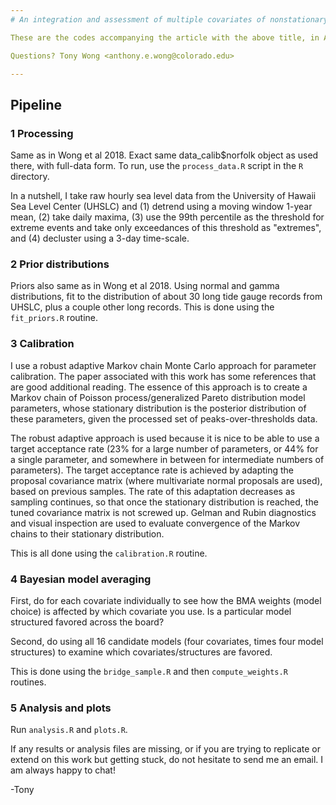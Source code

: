 ```yaml
---
# An integration and assessment of multiple covariates of nonstationary storm surge statistical behavior by Bayesian model averaging

These are the codes accompanying the article with the above title, in Advances in Statistical Climatology, Meteorology and Oceanography (ASCMO).

Questions? Tony Wong <anthony.e.wong@colorado.edu>

---
```

## Pipeline

### 1 Processing

Same as in Wong et al 2018. Exact same data_calib$norfolk object as used there, with full-data form. To run, use the `process_data.R` script in the `R` directory.

In a nutshell, I take raw hourly sea level data from the University of Hawaii Sea Level Center (UHSLC) and (1) detrend using a moving window 1-year mean, (2) take daily maxima, (3) use the 99th percentile as the threshold for extreme events and take only exceedances of this threshold as "extremes", and (4) decluster using a 3-day time-scale.

### 2 Prior distributions

Priors also same as in Wong et al 2018. Using normal and gamma distributions, fit to the distribution of about 30 long tide gauge records from UHSLC, plus a couple other long records. This is done using the `fit_priors.R` routine.

### 3 Calibration

I use a robust adaptive Markov chain Monte Carlo approach for parameter calibration. The paper associated with this work has some references that are good additional reading. The essence of this approach is to create a Markov chain of Poisson process/generalized Pareto distribution model parameters, whose stationary distribution is the posterior distribution of these parameters, given the processed set of peaks-over-thresholds data.

The robust adaptive approach is used because it is nice to be able to use a target acceptance rate (23% for a large number of parameters, or 44% for a single parameter, and somewhere in between for intermediate numbers of parameters). The target acceptance rate is achieved by adapting the proposal covariance matrix (where multivariate normal proposals are used), based on previous samples. The rate of this adaptation decreases as sampling continues, so that once the stationary distribution is reached, the tuned covariance matrix is not screwed up. Gelman and Rubin diagnostics and visual inspection are used to evaluate convergence of the Markov chains to their stationary distribution.

This is all done using the `calibration.R` routine.

### 4 Bayesian model averaging

First, do for each covariate individually to see how the BMA weights (model choice) is affected by which covariate you use. Is a particular model structured favored across the board?

Second, do using all 16 candidate models (four covariates, times four model structures) to examine which covariates/structures are favored.

This is done using the `bridge_sample.R` and then `compute_weights.R` routines.

### 5 Analysis and plots

Run `analysis.R` and `plots.R`.

If any results or analysis files are missing, or if you are trying to replicate or extend on this work but getting stuck, do not hesitate to send me an email. I am always happy to chat!

-Tony
